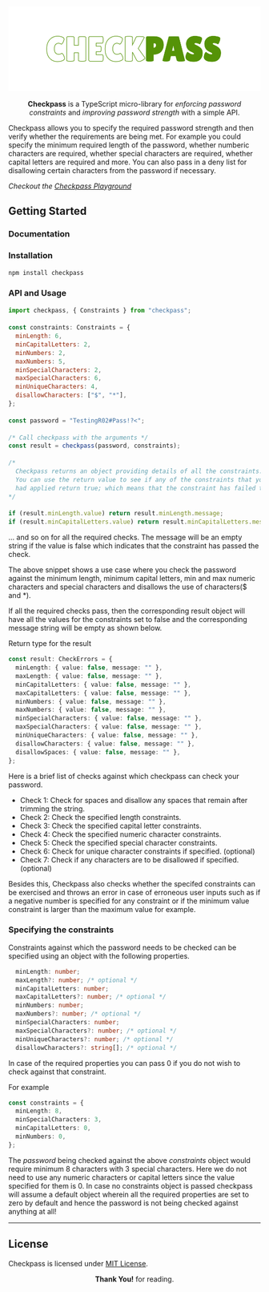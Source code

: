 ![Checkpass](./public/Checkpass.png)

<p style="text-align:center">
  <b>Checkpass</b> is a TypeScript micro-library for <i>enforcing password constraints</i> and <i>improving password strength</i> with a simple API.
</p>

Checkpass allows you to specify the required password strength and then verify
whether the requirements are being met. For example you could specify the minimum
required length of the password, whether numberic characters are required, whether special characters are required, whether capital letters are required and more.
You can also pass in a deny list for disallowing certain characters from the password if necessary.

_Checkout the [Checkpass Playground](https://checkpass-playground.netlify.app/)_

## Getting Started

### Documentation

### Installation

```
npm install checkpass
```

### API and Usage

```javascript
import checkpass, { Constraints } from "checkpass";

const constraints: Constraints = {
  minLength: 6,
  minCapitalLetters: 2,
  minNumbers: 2,
  maxNumbers: 5,
  minSpecialCharacters: 2,
  maxSpecialCharacters: 6,
  minUniqueCharacters: 4,
  disallowCharacters: ["$", "*"],
};

const password = "TestingR02#Pass!?<";

/* Call checkpass with the arguments */
const result = checkpass(password, constraints);

/* 
  Checkpass returns an object providing details of all the constraints.
  You can use the return value to see if any of the constraints that you 
  had applied return true; which means that the constraint has failed the check.
*/

if (result.minLength.value) return result.minLength.message;
if (result.minCapitalLetters.value) return result.minCapitalLetters.message;
```

... and so on for all the required checks. The message will be an empty string if the value is false
which indicates that the constraint has passed the check.

The above snippet shows a use case where you check the password against the minimum length,
minimum capital letters, min and max numeric characters and special characters and disallows the
use of characters($ and \*).

If all the required checks pass, then the corresponding result object will have all the values
for the constraints set to false and the corresponding message string will be empty as shown below.

Return type for the result

```typeScript
const result: CheckErrors = {
  minLength: { value: false, message: "" },
  maxLength: { value: false, message: "" },
  minCapitalLetters: { value: false, message: "" },
  maxCapitalLetters: { value: false, message: "" },
  minNumbers: { value: false, message: "" },
  maxNumbers: { value: false, message: "" },
  minSpecialCharacters: { value: false, message: "" },
  maxSpecialCharacters: { value: false, message: "" },
  minUniqueCharacters: { value: false, message: "" },
  disallowCharacters: { value: false, message: "" },
  disallowSpaces: { value: false, message: "" },
};
```

Here is a brief list of checks against which checkpass can check your password.

- Check 1: Check for spaces and disallow any spaces that remain after trimming the string.
- Check 2: Check the specified length constraints.
- Check 3: Check the specified capital letter constraints.
- Check 4: Check the specified numeric character constraints.
- Check 5: Check the specified special character constraints.
- Check 6: Check for unique character constraints if specified. (optional)
- Check 7: Check if any characters are to be disallowed if specified. (optional)

Besides this, Checkpass also checks whether the specifed constraints can be exercised and throws an error in case of erroneous user inputs such as
if a negative number is specified for any constraint or if the minimum value constraint is larger than the maximum value for example.

### Specifying the constraints

Constraints against which the password needs to be checked can be specified using an object with the following properties.

```typeScript
  minLength: number;
  maxLength?: number; /* optional */
  minCapitalLetters: number;
  maxCapitalLetters?: number; /* optional */
  minNumbers: number;
  maxNumbers?: number; /* optional */
  minSpecialCharacters: number;
  maxSpecialCharacters?: number; /* optional */
  minUniqueCharacters?: number; /* optional */
  disallowCharacters?: string[]; /* optional */
```

In case of the required properties you can pass 0 if you do not wish to check against
that constraint.

For example

```typeScript
const constraints = {
  minLength: 8,
  minSpecialCharacters: 3,
  minCapitalLetters: 0,
  minNumbers: 0,
};
```

The _password_ being checked against the above _constraints_ object would require minimum 8 characters with 3 special characters. Here we do not need to use any numeric characters or capital letters since the value specified for them is 0.
In case no constraints object is passed checkpass will assume a default object wherein all the required properties are set to zero by default and hence the password is not being checked against anything at all!

---

## License

Checkpass is licensed under [MIT License](./LICENSE).

<p style="text-align:center"><b>Thank You!</b> for reading.</p>
